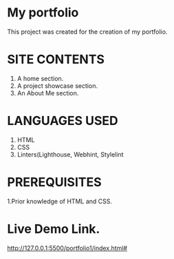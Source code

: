 # My portfolio
This project was created for the creation of my portfolio.

# SITE CONTENTS
1. A home section.
2. A project showcase section.
3. An About Me section.

# LANGUAGES USED
1. HTML
2. CSS
3. Linters(Lighthouse, Webhint, Stylelint
# PREREQUISITES
  1.Prior knowledge of HTML and CSS.

  # Live Demo Link.
  http://127.0.0.1:5500/portfolio1/index.html#
